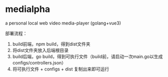 # medialpha
a personal local web video media-player (golang+vue3)


部署流程：
1. build前端，npm build，得到dist文件夹
2. 将dist文件夹放入后端根目录
3. build后端，go build，得到可执行文件（build前，请启动一次main.go以生成configs/controllers.json）
4. 将可执行文件 + configs + dist 复制出来即可运行
